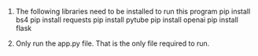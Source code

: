 1) The following libraries need to be installed to run this program
pip install bs4
pip install requests
pip install pytube
pip install openai
pip install flask

2) Only run the app.py file. That is the only file required to run.